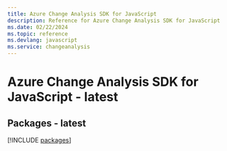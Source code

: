 ```yaml
---
title: Azure Change Analysis SDK for JavaScript
description: Reference for Azure Change Analysis SDK for JavaScript
ms.date: 02/22/2024
ms.topic: reference
ms.devlang: javascript
ms.service: changeanalysis
---
```

# Azure Change Analysis SDK for JavaScript - latest
## Packages - latest
[!INCLUDE [packages](change-analysis-index.md)]